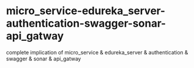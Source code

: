 # micro_service-edureka_server-authentication-swagger-sonar-api_gatway
complete implication of micro_service  &amp; edureka_server &amp; authentication &amp; swagger &amp; sonar &amp; api_gatway

